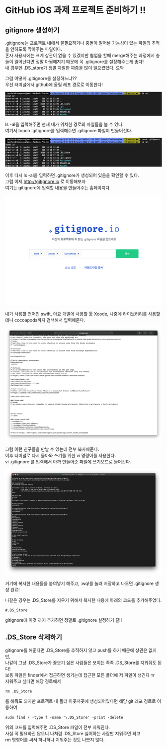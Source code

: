 # GitHub iOS 과제 프로젝트 준비하기 !!

## gitignore 생성하기  
.gitignore는 프로젝트 내에서 불필요하거나 충돌이 일어날 가능성이 있는 파일의 추적을 안하도록 막아주는 파일이다.  
혼자 사용시에는 크게 상관이 없을 수 있겠지만 협업을 할때 merge해주는 과정에서 충돌이 일어난다면 정말 아찔해지기 때문에 꼭 .gitignore를 설정해주는게 좋다!  
내 경우엔 .DS_store가 정말 자잘한 짜증을 많이 일으켰었다. 으악  

그럼 어떻게 .gitignore를 설정하느냐??  
우선 터미널에서 github에 올릴 레포 경로로 이동한다!  

![gitignore1](/ReadMe/ReadMeAsset/gitignore1.png)  

ls -al을 입력해주면 현재 내가 위치한 경로의 파일들을 볼 수 있다.  
여기서 touch .gitignore를 입력해주면 .gitignore 파일이 만들어진다.  

![gitignore2](/ReadMe/ReadMeAsset/gitignore2.png)  

이후 다시 ls -al을 입력하면 .gitignore가 생성되어 있음을 확인할 수 있다.  
그럼 이제 http://gitignore.io 로 이동해보자  
여기는 gitignore에 입력할 내용을 만들어주는 홈페이지다.  

![gitignore3](/ReadMe/ReadMeAsset/gitignore3.png)  

내가 사용할 언어인  swift, 아요 개발에 사용할 툴 Xcode, 나중에 라이브러리를 사용할 테니 cocoapods까지 검색해서 입력해준다.  

![gitignore4](/ReadMe/ReadMeAsset/gitignore4.png)  

그럼 이런 친구들을 만날 수 있는데 전부 복사해준다.  
이후 터미널로 다시 돌아와 쓰기를 위한 vi 명령어를 사용한다.  
vi .gitignore 를 입력해서 아까 만들어준 파일에 쓰기모드로 들어간다.  

![gitignore5](/ReadMe/ReadMeAsset/gitignore5.png)  

거기에 복사한 내용들을 붙여넣기 해주고, :wq!를 눌러 저장하고 나오면 .gitignore 생성 완료!  

나같은 경우는 .DS_Store를 지우기 위해서 복사한 내용에 아래의 코드를 추가해주었다.
```
#.DS_Store
```
gitignore에 이것 까지 추가하면 정말로 .gitignore 설정하기 끝!!


## .DS_Store 삭제하기
gitignore를 해준다면 .DS_Store를 추적하지 않고 push를 하기 때문에 상관은 없지만,  
나같이 그냥 .DS_Store가 꼴보기 싫은 사람들은 보이는 족족 .DS_Store를 지워줘도 된다!  
보통 파일은 finder에서 접근하면 생기는데 접근한 모든 폴더에 저 파일이 생긴다 ㅠ  
지워주고 싶다면 해당 경로에서 
```
rm .DS_Store 
```
를 해줘도 되지만 프로젝트 내 폴더 이곳저곳에 생성되어있다면 해당 git 레포 경로로 이동하여  
```
sudo find / -type f -name '\.DS_Store' -print -delete
```
위의 코드를 입력해주면 .DS_Store 파일이 전부 지워진다.  
사실 꼭 필요하진 않으니 나처럼 .DS_Store 싫어하는 사람만 지워주면 되고  
rm 명령어를 써서 하나하나 지워주는 것도 나쁘지 않다.  




